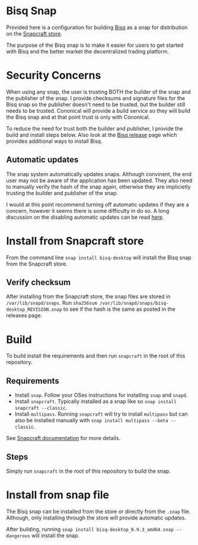 # Bisq Snap

Provided here is a configuration for building [Bisq](https://bisq.network/) as a snap for distribution on the [Snapcraft store](https://snapcraft.io/bisq-desktop).

The purpose of the Bisq snap is to make it easier for users to get started with Bisq and the better market the decentralized trading platform.

# Security Concerns

When using any snap, the user is trusting BOTH the builder of the snap and the publisher of the snap. I provide checksums and signature files for the Bisq snap so the publisher doesn't need to be trusted, but the builder still needs to be trusted. Cononical will provide a build service so they will build the Bisq snap and at that point trust is only with Cononical.

To reduce the need for trust both the builder and publisher, I provide the build and install steps below. Also look at the [Bisq release](https://github.com/bisq-network/bisq/releases) page which provides additional ways to install Bisq.

## Automatic updates

The snap system automatically updates snaps. Although convinent, the end user may not be aware of the application has been updated. They also need to manually verify the hash of the snap again, otherwise they are implicietly trusting the builder and publisher of the snap.

I would at this point recommend turning off automatic updates if they are a concern, however it seems there is some difficulty in do so. A long discussion on the disabling automatic updates can be read [here](https://forum.snapcraft.io/t/disabling-automatic-refresh-for-snap-from-store/707/209).

# Install from Snapcraft store

From the command line `snap install bisq-desktop` will install the Bisq snap from the Snapcraft store.

## Verify checksum

After installing from the Snapcraft store, the snap files are stored in `/var/lib/snapd/snaps`. Run `sha256sum /var/lib/snapd/snaps/bisq-desktop_REVISION.snap` to see if the hash is the same as posted in the releases page.

# Build

To build install the requirements and then run `snapcraft` in the root of this repository. 

## Requirements

- Install `snap`. Follow your OSes instructions for installing `snap` and `snapd`.
- Install `snapcraft`. Typically installed as a snap like so `snap install snapcraft --classic`.
- Install `multipass`. Running `snapcraft` will try to install `multipass` but can also be installed manually with `snap install multipass --beta --classic`.

See [Snapcraft documentation](https://docs.snapcraft.io/snapcraft-overview/8940) for more details.

## Steps

Simply run `snapcraft` in the root of this repository to build the snap.

# Install from snap file

The Bisq snap can be installed from the store or directly from the `.snap` file. Although, only installing through the store will provide automatic updates.

After building, running `snap install bisq-desktop_0.9.3_amd64.snap --dangerous` will install the snap.
